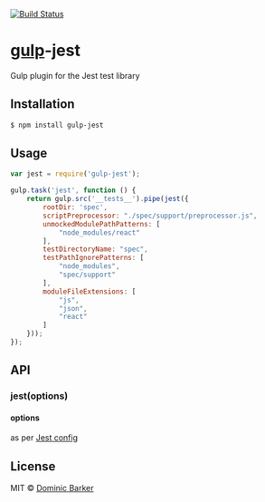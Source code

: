 [![Build Status](https://travis-ci.org/Dakuan/gulp-jest.svg?branch=master)](https://travis-ci.org/Dakuan/gulp-jest)

# [gulp](http://gulpjs.com)-jest

Gulp plugin for the Jest test library


## Installation

```bash
$ npm install gulp-jest
```

## Usage

```javascript
var jest = require('gulp-jest');

gulp.task('jest', function () {
    return gulp.src('__tests__').pipe(jest({
        rootDir: 'spec',
        scriptPreprocessor: "./spec/support/preprocessor.js",
        unmockedModulePathPatterns: [
            "node_modules/react"
        ],
        testDirectoryName: "spec",
        testPathIgnorePatterns: [
            "node_modules",
            "spec/support"
        ],
        moduleFileExtensions: [
            "js",
            "json",
            "react"
        ]
    }));
});

```


## API

### jest(options)

#### options

as per [Jest config](http://facebook.github.io/jest/docs/api.html#config-options)


## License

MIT © [Dominic Barker](http://www.dombarker.co.uk)
